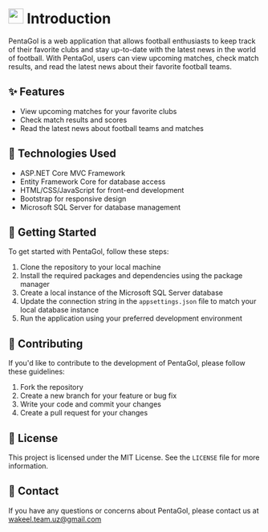 # <img src="https://i.imgur.com/8JMKFp9.png" width="30"> Introduction

PentaGol is a web application that allows football enthusiasts to keep track of their favorite clubs and stay up-to-date with the latest news in the world of football. With PentaGol, users can view upcoming matches, check match results, and read the latest news about their favorite football teams.

## :sparkles: Features

- View upcoming matches for your favorite clubs
- Check match results and scores
- Read the latest news about football teams and matches

## :rocket: Technologies Used

- ASP.NET Core MVC Framework
- Entity Framework Core for database access
- HTML/CSS/JavaScript for front-end development
- Bootstrap for responsive design
- Microsoft SQL Server for database management

## :hammer: Getting Started

To get started with PentaGol, follow these steps:

1. Clone the repository to your local machine
2. Install the required packages and dependencies using the package manager
3. Create a local instance of the Microsoft SQL Server database
4. Update the connection string in the `appsettings.json` file to match your local database instance
5. Run the application using your preferred development environment

## :handshake: Contributing

If you'd like to contribute to the development of PentaGol, please follow these guidelines:

1. Fork the repository
2. Create a new branch for your feature or bug fix
3. Write your code and commit your changes
4. Create a pull request for your changes

## :page_with_curl: License

This project is licensed under the MIT License. See the `LICENSE` file for more information.

## :email: Contact

If you have any questions or concerns about PentaGol, please contact us at wakeel.team.uz@gmail.com



